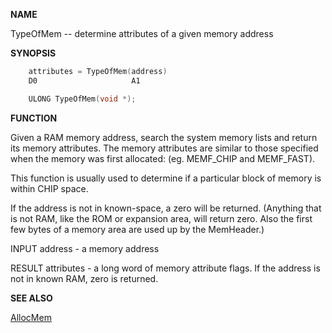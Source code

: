 
**NAME**

TypeOfMem -- determine attributes of a given memory address

**SYNOPSIS**

```c
    attributes = TypeOfMem(address)
    D0                     A1

    ULONG TypeOfMem(void *);

```
**FUNCTION**

Given a RAM memory address, search the system memory lists and
return its memory attributes.  The memory attributes are similar to
those specified when the memory was first allocated: (eg. MEMF_CHIP
and MEMF_FAST).

This function is usually used to determine if a particular block of
memory is within CHIP space.

If the address is not in known-space, a zero will be returned.
(Anything that is not RAM, like the ROM or expansion area, will
return zero.  Also the first few bytes of a memory area are used up
by the MemHeader.)

INPUT
address - a memory address

RESULT
attributes - a long word of memory attribute flags.
If the address is not in known RAM, zero is returned.

**SEE ALSO**

[AllocMem](AllocMem.md)
